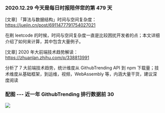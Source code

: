 ### 2020.12.29 今天是每日时报陪伴您的第 479 天

[文章] 「算法与数据结构」时间与空间复杂度：<https://juejin.cn/post/6911477791754027021>

在刷 leetcode 的时候，时间与空间复杂度一直是比较困扰开发者的点；本文详细介绍了如何来计算，其中包含大量例子。

[文章] 2020 年大前端技术趋势解读：<https://zhuanlan.zhihu.com/p/338813991>

分析了 7 大前端技术趋势，统计维度从 GithubTrending API 到 npm 下载量；技术维度从基础框架，到运维，视频，WebAssembly 等，内涵大量干货，建议深度阅读

### 配图 --- 近一年 GithubTrending 排行数据前 30

![](https://pic3.zhimg.com/80/v2-89e9eb22bc0011e6f0f817b1283b1d4e_1440w.jpg)
